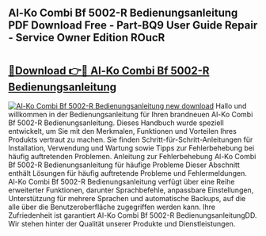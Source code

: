 ## Al-Ko Combi Bf 5002-R Bedienungsanleitung PDF Download Free - Part-BQ9 User Guide Repair - Service Owner Edition ROucR

# <h2><a href="http://df4mnpk.blite.top/?on=Al-Ko+Combi+Bf+5002-R+Bedienungsanleitung">🔗Download 👉🔴 Al-Ko Combi Bf 5002-R Bedienungsanleitung</a></h2>

[![Al-Ko Combi Bf 5002-R Bedienungsanleitung new download](https://i.imgur.com/lujVjoI.png)](http://df4mnpk.blite.top/?on=Al-Ko+Combi+Bf+5002-R+Bedienungsanleitung)
Hallo und willkommen in der Bedienungsanleitung für Ihren brandneuen Al-Ko Combi Bf 5002-R Bedienungsanleitung. Dieses Handbuch wurde speziell entwickelt, um Sie mit den Merkmalen, Funktionen und Vorteilen Ihres Produkts vertraut zu machen. Sie finden Schritt-für-Schritt-Anleitungen für Installation, Verwendung und Wartung sowie Tipps zur Fehlerbehebung bei häufig auftretenden Problemen. Anleitung zur Fehlerbehebung Al-Ko Combi Bf 5002-R Bedienungsanleitung für häufige Probleme Dieser Abschnitt enthält Lösungen für häufig auftretende Probleme und Fehlermeldungen. Al-Ko Combi Bf 5002-R Bedienungsanleitung verfügt über eine Reihe erweiterter Funktionen, darunter Sprachbefehle, anpassbare Einstellungen, Unterstützung für mehrere Sprachen und automatische Backups, auf die alle über die Benutzeroberfläche zugegriffen werden kann. Ihre Zufriedenheit ist garantiert Al-Ko Combi Bf 5002-R BedienungsanleitungDD. Wir stehen hinter der Qualität unserer Produkte und Dienstleistungen.

